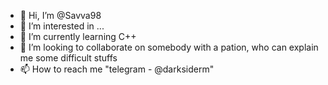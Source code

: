 - 👋 Hi, I’m @Savva98
- 👀 I’m interested in ...
- 🌱 I’m currently learning C++
- 💞️ I’m looking to collaborate on somebody with a pation, who can explain me some difficult stuffs 
- 📫 How to reach me "telegram - @darksiderm"

<!---
Savva98/Savva98 is a ✨ special ✨ repository because its `README.md` (this file) appears on your GitHub profile.
You can click the Preview link to take a look at your changes.
--->
